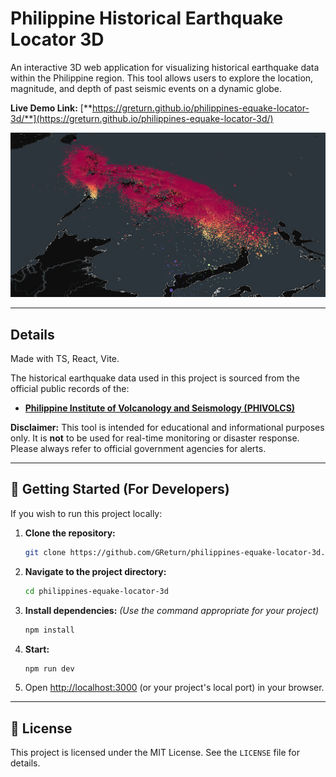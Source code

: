 # Philippine Historical Earthquake Locator 3D

An interactive 3D web application for visualizing historical earthquake data within the Philippine region. This tool allows users to explore the location, magnitude, and depth of past seismic events on a dynamic globe.

**Live Demo Link:** [**https://greturn.github.io/philippines-equake-locator-3d/**](https://greturn.github.io/philippines-equake-locator-3d/)

![Screenshot of PH Historical Earthquake Locator 3D](demo-screenshot.png)

---

## Details

Made with TS, React, Vite.

The historical earthquake data used in this project is sourced from the official public records of the:
* **[Philippine Institute of Volcanology and Seismology (PHIVOLCS)](https://www.phivolcs.dost.gov.ph/)**

**Disclaimer:** This tool is intended for educational and informational purposes only. It is **not** to be used for real-time monitoring or disaster response. Please always refer to official government agencies for alerts.

---

## 🚀 Getting Started (For Developers)

If you wish to run this project locally:

1.  **Clone the repository:**
    ```bash
    git clone https://github.com/GReturn/philippines-equake-locator-3d.git
    ```

2.  **Navigate to the project directory:**
    ```bash
    cd philippines-equake-locator-3d
    ```

3.  **Install dependencies:**
    *(Use the command appropriate for your project)*
    ```bash
    npm install
    ```

4.  **Start:**
    ```bash
    npm run dev
    ```

5.  Open [http://localhost:3000](http://localhost:3000) (or your project's local port) in your browser.

---

## 📄 License

This project is licensed under the MIT License. See the `LICENSE` file for details.
